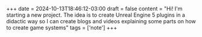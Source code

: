 +++
date = 2024-10-13T18:46:12-03:00
draft = false
content = "Hi! I'm starting a new project. The idea is to create Unreal Engine 5 plugins in a didactic way so I can create blogs and videos explaining some parts on how to create game systems"
tags = ['note']
+++
